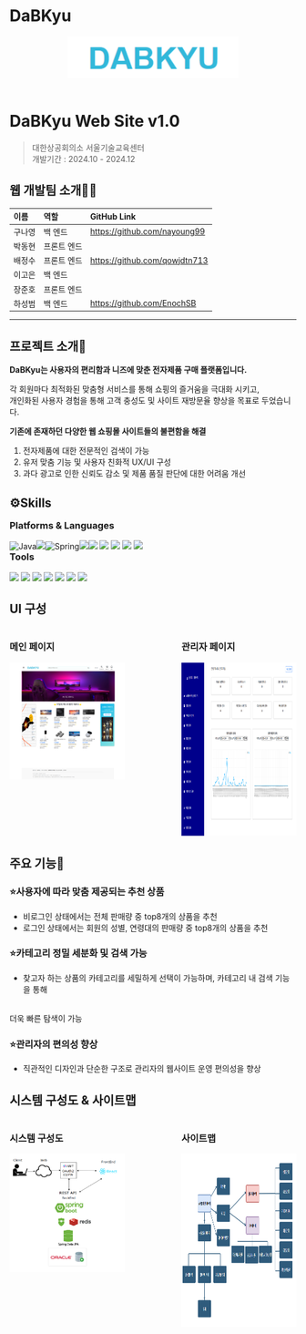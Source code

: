 # DaBKyu

<div style="text-align: center;">
  <img src="README_img/Logo.png" alt="예제 이미지" width="300px">
</div>
<br>


# DaBKyu Web Site v1.0
> 대한상공회의소 서울기술교육센터  
> 개발기간 : 2024.10 - 2024.12
## 웹 개발팀 소개🙌🏻

|   이름  | 역할 | GitHub Link |
|:--------|:------------|:-----|
|  구나영  | 백 엔드     |https://github.com/nayoung99|
|  박동현  | 프론트 엔드 ||
|  배정수  | 프론트 엔드 |https://github.com/qowjdtn713|
|  이고은  | 백 엔드     ||
|  장준호  | 프론트 엔드 ||
|  하성범  | 백 엔드     |https://github.com/EnochSB|
---
## 프로젝트 소개📖
**DaBKyu는 사용자의 편리함과 니즈에 맞춘 전자제품 구매 플랫폼입니다.**

각 회원마다 최적화된 맞춤형 서비스를 통해 쇼핑의 즐거움을 극대화 시키고,
<br>
개인화된 사용자 경험을 통해 고객 충성도 및 사이트 재방문율 향상을 목표로 두었습니다.

**기존에 존재하던 다양한 웹 쇼핑몰 사이트들의 불편함을 해결**
1. 전자제품에 대한 전문적인 검색이 가능
2. 유저 맞춤 기능 및 사용자 친화적 UX/UI 구성
3. 과다 광고로 인한 신뢰도 감소 및 제품 품질 판단에 대한 어려움 개선

## ⚙️Skills
<h3 style="margin-top:0px">Platforms & Languages</h3>
<img src="https://img.shields.io/badge/Java-007396?style=flat-square&logo=Java&logoColor=white" alt="Java" /><img src="https://img.shields.io/badge/javascript-F7DF1E?style=flat-square&logo=javascript&logoColor=black"><img src="https://img.shields.io/badge/Spring-6DB33F?style=flat-square&logo=spring&logoColor=white" alt="Spring" /><img src="https://img.shields.io/badge/ORACLE-F80000?style=flat-square&logo=oracle&logoColor=white"><!-- <img src="https://img.shields.io/badge/react-61DAFB?style=flat-square&logo=react&logoColor=black"> --><img src="https://img.shields.io/badge/apache tomcat-F8DC75?style=flat-square&logo=apachetomcat&logoColor=white">

<img src="https://img.shields.io/badge/Thymeleaf-005F0F?style=flat-square&logo=Thymeleaf&logoColor=white">
<img src="https://img.shields.io/badge/Hibernate-59666C?style=flat-square&logo=hibernate&logoColor=white">
<img src="https://img.shields.io/badge/SpringBoot-6DB33F?style=flat-square&logo=springBoot&logoColor=white">
<img src="https://img.shields.io/badge/springsecurity-6DB33F?style=flat-square&logo=springsecurity&logoColor=white">

<br>
<h3 style="margin-top:0px">Tools</h3>
<img src="https://img.shields.io/badge/git-F05032?style=flat-square&logo=git&logoColor=white">
<img src="https://img.shields.io/badge/Jira-0052CC?style=flat-square&logo=Jira&logoColor=white">
<img src="https://img.shields.io/badge/Notion-000000?style=flat-square&logo=Notion&logoColor=white">
<img src="https://img.shields.io/badge/GitHub-181717?style=flat-square&logo=GitHub&logoColor=white">
<img src="https://img.shields.io/badge/Figma-F24E1E?style=flat-square&logo=Figma&logoColor=white">
<img src="https://img.shields.io/badge/bootstrap-7952B3?style=flat-square&logo=bootstrap&logoColor=white">
<img src="https://img.shields.io/badge/VS Code-007ACC?style=flat-square&logo=visualstudiocode&logoColor=white">

## UI 구성
<div style="display:flex; justify-content: center; gap: 100px">
<div>
<h3>메인 페이지</h3>
  <img src="README_img/main.png" alt="예제 이미지" width="300px">
</div>
<div>
<h3>관리자 페이지</h3>
  <img src="README_img/admin.png" alt="예제 이미지" width="300px" height="304px">
</div>
</div>

## 주요 기능🔎
<h3>⭐사용자에 따라 맞춤 제공되는 추천 상품</h3>

- 비로그인 상태에서는 전체 판매량 중 top8개의 상품을 추천
- 로그인 상태에서는 회원의 성별, 연령대의 판매량 중 top8개의 상품을 추천

<h3>⭐카테고리 정밀 세분화 및 검색 가능</h3>

 - 찾고자 하는 상품의 카테고리를 세밀하게 선택이 가능하며, 카테고리 내 검색 기능을 통해
 <br>
 더욱 빠른 탐색이 가능
 
 <h3>⭐관리자의 편의성 향상</h3>

- 직관적인 디자인과 단순한 구조로 관리자의 웹사이트 운영 편의성을 향상

## 시스템 구성도 & 사이트맵
<div style="display:flex; justify-content: center; gap: 100px">
<div>
<h3>시스템 구성도</h3>
  <img src="README_img/systemDiagram.png" alt="예제 이미지" width="300px">
</div>
<div>
<h3>사이트맵</h3>
  <img src="README_img/siteMap.png" alt="예제 이미지" width="300px" height="304px">
</div>
</div>

